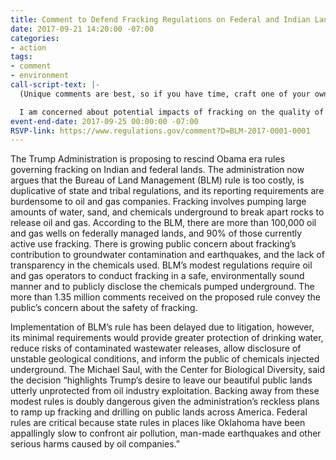 ```yaml
---
title: Comment to Defend Fracking Regulations on Federal and Indian Lands
date: 2017-09-21 14:20:00 -07:00
categories:
- action
tags:
- comment
- environment
call-script-text: |-
  (Unique comments are best, so if you have time, craft one of your own.  If not, please use the script below.)

  I am concerned about potential impacts of fracking on the quality of drinking water supplies and about potential contamination of the public lands that I cherish.  Indian tribes, whose financial resources do not always allow them to set and enforce environmental standards also deserve protection.  The minimally protective standards developed by BLM to address fracking on federal and Indian lands should be maintained.  In comparison to the potential risks of fracking on public health, the exquisite natural beauty of public lands, and the already-minimal natural and financial resources available on Indian lands, the requirements of BLM’s rule are justified and represent an exceedingly small burden and cost to oil and gas companies.  There is little, if any, duplication with state or Indian laws. Many states and tribes do not have protective fracking standards or do not enforce them if they do; these laws cannot compensate for a level playing field of federal protections. Eliminating BLM’s rules would give what belongs to the public and to Indian tribes to corporations in an unfair exchange of risk and degradation for profit.
event-end-date: 2017-09-25 00:00:00 -07:00
RSVP-link: https://www.regulations.gov/comment?D=BLM-2017-0001-0001
---
```


The Trump Administration is proposing to rescind Obama era rules governing fracking on Indian and federal lands. The administration now argues that the Bureau of Land Management (BLM) rule is too costly, is duplicative of state and tribal regulations, and its reporting requirements are burdensome to oil and gas companies.  Fracking involves pumping large amounts of water, sand, and chemicals underground to break apart rocks to release oil and gas. According to the BLM, there are more than 100,000 oil and gas wells on federally managed lands, and 90% of those currently active use fracking.  There is growing public concern about fracking’s contribution to groundwater contamination and earthquakes, and the lack of transparency in the chemicals used.  BLM’s modest regulations require oil and gas operators to conduct fracking in a safe, environmentally sound manner and to publicly disclose the chemicals pumped underground.  The more than 1.35 million comments received on the proposed rule convey the public’s concern about the safety of fracking.  

Implementation of BLM’s rule has been delayed due to litigation, however, its minimal requirements would provide greater protection of  drinking water, reduce risks of contaminated wastewater releases, allow disclosure of unstable geological conditions, and inform the public of chemicals injected underground.  The Michael Saul, with the Center for Biological Diversity, said the decision “highlights Trump’s desire to leave our beautiful public lands utterly unprotected from oil industry exploitation. Backing away from these modest rules is doubly dangerous given the administration’s reckless plans to ramp up fracking and drilling on public lands across America. Federal rules are critical because state rules in places like Oklahoma have been appallingly slow to confront air pollution, man-made earthquakes and other serious harms caused by oil companies.” 